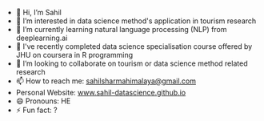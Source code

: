 - 👋 Hi, I’m Sahil
- 👀 I’m interested in data science method's application in tourism research
- 🌱 I’m currently learning natural language processing (NLP) from deeplearning.ai
- 🌱 I've recently completed data science specialisation course offered by JHU on coursera in R programming
- 💞️ I’m looking to collaborate on tourism or data science method related research
- 📫 How to reach me: sahilsharmahimalaya@gmail.com
- Personal Website: www.sahil-datascience.github.io 
- 😄 Pronouns: HE
- ⚡ Fun fact: ?

<!---
sahil-datascience/sahil-datascience is a ✨ special ✨ repository because its `README.md` (this file) appears on your GitHub profile.
You can click the Preview link to take a look at your changes.
--->

